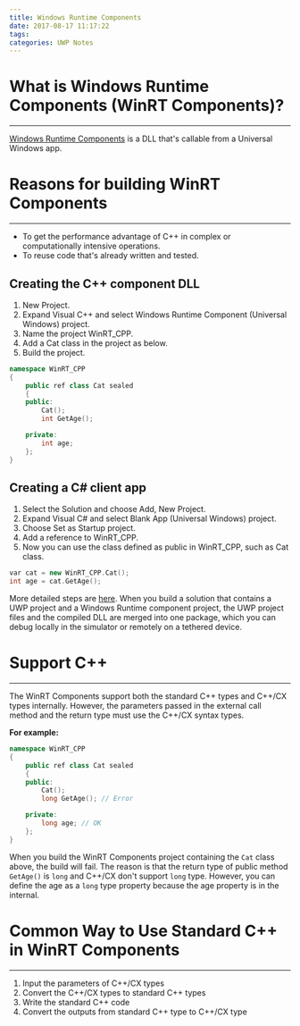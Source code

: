 ```yaml
---
title: Windows Runtime Components
date: 2017-08-17 11:17:22
tags:
categories: UWP Notes
---
```


# What is Windows Runtime Components (WinRT Components)?
***

[Windows Runtime Components](https://docs.microsoft.com/en-us/windows/uwp/winrt-components/) is a DLL that's callable from a Universal Windows app.

# Reasons for building WinRT Components
***

* To get the performance advantage of C++ in complex or computationally intensive operations.
* To reuse code that's already written and tested.

## Creating the C++ component DLL

1. New Project.
2. Expand Visual C++ and select Windows Runtime Component (Universal Windows) project.
3. Name the project WinRT_CPP.
4. Add a Cat class in the project as below.
5. Build the project.

```c++
namespace WinRT_CPP
{
	public ref class Cat sealed
	{
	public:
		Cat();
		int GetAge();

	private:
		int age;
	};
}
```

## Creating a C# client app

1. Select the Solution and choose Add, New Project.
2. Expand Visual C# and select Blank App (Universal Windows) project.
3. Choose Set as Startup project.
4. Add a reference to WinRT_CPP.
5. Now you can use the class defined as public in WinRT_CPP, such as Cat class.

```c++
var cat = new WinRT_CPP.Cat();
int age = cat.GetAge();
```

More detailed steps are [here](https://docs.microsoft.com/en-us/windows/uwp/winrt-components/walkthrough-creating-a-basic-windows-runtime-component-in-cpp-and-calling-it-from-javascript-or-csharp). When you build a solution that contains a UWP project and a Windows Runtime component project, the UWP project files and the compiled DLL are merged into one package, which you can debug locally in the simulator or remotely on a tethered device.

# Support C++
***

The WinRT Components support both the standard C++ types and C++/CX types internally. However, the parameters passed in the external call method and the return type must use the C++/CX syntax types.

**For example:**

```c++
namespace WinRT_CPP
{
	public ref class Cat sealed
	{
	public:
		Cat();
		long GetAge(); // Error

	private:
		long age; // OK
	};
}
```

When you build the WinRT Components project containing the `Cat` class above, the build will fail. The reason is that the return type of public method `GetAge()` is `long` and C++/CX don't support `long` type. However, you can define the age as a `long` type property because the age property is in the internal.

# Common Way to Use Standard C++ in WinRT Components
***

1. Input the parameters of C++/CX types
2. Convert the C++/CX types to standard C++ types
3. Write the standard C++ code
4. Convert the outputs from standard C++ type to C++/CX type
